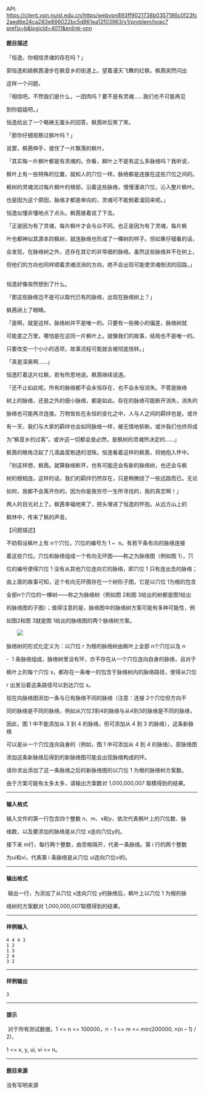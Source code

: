 API: https://client.vpn.nuist.edu.cn/https/webvpn893ff9021738b0357186c0f23fc2aed6e24ca283e886022bc5d861ea12f03963/v1/problem/logic?prefix=b&logicId=4011&enlink-vpn

#### 题目描述

「恒逸，你相信灵魂的存在吗？」 

郭恒逸和姚枫茜漫步在枫音乡的街道上。望着漫天飞舞的红枫，枫茜突然问出

这样一个问题。 

「相信吧。不然我们是什么，一团肉吗？要不是有灵魂……我们也不可能再见

到你姐姐吧。」 

恒逸给出了一个略微无厘头的回答。枫茜听后笑了笑。 

「那你仔细观察过枫叶吗？」 

说罢，枫茜伸手，接住了一片飘落的枫叶。 

「其实每一片枫叶都是有灵魂的。你看，枫叶上不是有这么多脉络吗？我听说，

枫叶上有一些特殊的位置，就和人的穴位一样。脉络都是连接在这些穴位之间的。

枫树的灵魂流过每片枫叶的根部，沿着这些脉络，慢慢漫进穴位，沁入整片枫叶。

也是因为这个原因，脉络才都是单向的，灵魂可不能倒着溜回来呢。」 

恒逸似懂非懂地点了点头。枫茜接着说了下去。 

「正是因为有了灵魂，每片枫叶才会与众不同。也正是因为有了灵魂，每片枫

叶也都神似其源本的枫树，就连脉络也形成了一棵树的样子。但如果仔细看的话，

会发现，在脉络树之外，还存在其它的非常细的脉络。虽然这些脉络并不在树上，

但他们的方向也同样顺着灵魂流淌的方向，绝不会出现可能使灵魂倒流的回路。」  

恒逸好像突然想到了什么。 

「那这些脉络岂不是可以取代已有的脉络，出现在脉络树上？」 

枫茜闭上了眼睛。 

「是啊，就是这样。脉络树并不是唯一的。只要有一些微小的偏差，脉络树就

可能差之万里，哪怕是在这同一片枫叶上。就像我们的故事，结局也不是唯一的。

只要改变一个小小的选项，故事流程可能就会被彻底扭转。」 

「真是深奥啊……」 

恒逸盯着这片红枫，若有所思地说。枫茜继续说道。 

「还不止如此呢。所有的脉络都不会永恒存在，也不会永恒消失。不管是脉络

树上的脉络，还是之外的细小脉络，都是如此。存在的脉络可能断开消失，消失的

脉络也可能再次连接。万物皆处在永恒的变化之中，人与人之间的羁绊也是。或许

有一天，我们与大家的羁绊也会如同脉络一样，被无情地斩断。或许我们也终将成

为“枫音乡的过客”。或许这一切都会是必然，是枫树的灵魂所决定的……」 

枫茜的眼角泛起了几滴晶莹剔透的泪珠。恒逸看着这样的枫茜，将她抱入怀中。  

「别这样想，枫茜。就算脉络断开，也有可能还会有新的脉络树，也还会与枫

树的根相连。这样的话，我们的羁绊仍然存在，只是稍微绕了一些远路而已。无论

如何，我都不会离开你的。因为你是我穷尽一生所寻找的，我的真恋啊！」 

两人的目光对上了。枫茜幸福地笑了，把头埋进了恒逸的怀抱。从远方山上的

枫林中，传来了枫的声音。 

【问题描述】 

不妨假设枫叶上有 n个穴位，穴位的编号为 1 ~  n。有若干条有向的脉络连接

着这些穴位。穴位和脉络组成一个有向无环图——称之为脉络图（例如图 1），穴

位的编号使得穴位 1 没有从其他穴位连向它的脉络，即穴位 1 只有连出去的脉络；

由上面的故事可知，这个有向无环图存在一个树形子图，它是以穴位 1为根的包含

全部n个穴位的一棵树——称之为脉络树（例如图 2和图 3给出的树都是图1给出

的脉络图的子图）；值得注意的是，脉络图中的脉络树方案可能有多种可能性，例

如图2和图 3就是图 1给出的脉络图的两个脉络树方案。 

       ![](../file/4011_0.png)

脉络树的形式化定义为：以穴位 r 为根的脉络树由枫叶上全部 n个穴位以及 n

\-  1 条脉络组成，脉络树里没有环，亦不存在从一个穴位连向自身的脉络，且对于

枫叶上的每个穴位 s，都存在一条唯一的包含于脉络树内的脉络路径，使得从穴位

r 出发沿着这条路径可以到达穴位 s。 

现在向脉络图添加一条与已有脉络不同的脉络（注意：连接 2个穴位但方向不

同的脉络是不同的脉络，例如从穴位3到4的脉络与从4到3的脉络是不同的脉络，

因此，图 1 中不能添加从 3 到 4 的脉络，但可添加从 4 到 3 的脉络），这条新脉络

可以是从一个穴位连向自身的（例如，图 1 中可添加从 4 到 4 的脉络）。原脉络图

添加这条新脉络后得到的新脉络图可能会出现脉络构成的环。 

请你求出添加了这一条脉络之后的新脉络图的以穴位 1 为根的脉络树方案数。

由于方案可能有太多太多，请输出方案数对 1,000,000,007 取模得到的结果。 

---

#### 输入格式

输入文件的第一行包含四个整数 n、m、x和y，依次代表枫叶上的穴位数、脉

络数，以及要添加的脉络是从穴位 x连向穴位y的。 

接下来 m行，每行两个整数，由空格隔开，代表一条脉络。第 i 行的两个整数

为ui和vi，代表第 i 条脉络是从穴位 ui连向穴位vi的。 

---

#### 输出格式

 输出一行，为添加了从穴位 x连向穴位 y的脉络后，枫叶上以穴位 1 为根的脉

络树的方案数对 1,000,000,007取模得到的结果。 

---

#### 样例输入
```
4 4 4 3 
1 2 
1 3 
2 4 
3 2 
```

---

#### 样例输出
```
3
```

---

#### 提示

 对于所有测试数据，1 <= n <= 100000，n - 1 <= m <= min(200000, n(n – 1) / 2)， 

1 <= x, y, ui, vi <= n。

---

#### 题目来源

没有写明来源
